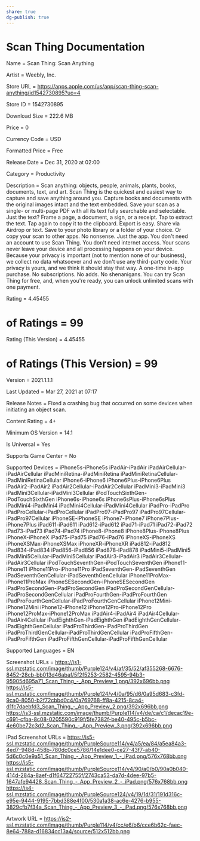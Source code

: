 ```yaml
---
share: true
dg-publish: true
---
```

# Scan Thing Documentation

Name = Scan Thing: Scan Anything

Artist = Weebly, Inc.

Store URL = https://apps.apple.com/us/app/scan-thing-scan-anything/id1542730895?uo=4

Store ID = 1542730895

Download Size = 222.6 MB

Price = 0

Currency Code = USD

Formatted Price = Free

Release Date = Dec 31, 2020 at 02:00

Category = Productivity

Description = Scan anything: objects, people, animals, plants, books, documents, text, and art. Scan Thing is the quickest and easiest way to capture and save anything around you.
Capture books and documents with the original images intact and the text embedded. Save your scan as a single- or multi-page PDF with all its text fully searchable and selectable.
Just the text? Frame a page, a document, a sign, or a receipt. Tap to extract the text. Tap again to copy it to the clipboard.
Export is easy. Share via Airdrop or text. Save to your photo library or a folder of your choice. Or copy your scan to other apps.
No nonsense. Just the app. You don't need an account to use Scan Thing. You don't need internet access. Your scans never leave your device and all processing happens on your device. Because your privacy is important (not to mention none of our business), we collect no data whatsoever and we don't use any third-party code. Your privacy is yours, and we think it should stay that way.
A one-time in-app purchase. No subscriptions. No adds. No shenanigans. You can try Scan Thing for free, and, when you're ready, you can unlock unlimited scans with one payment.

Rating = 4.45455

# of Ratings = 99

Rating (This Version) = 4.45455

# of Ratings (This Version) = 99

Version = 2021.1.1.1

Last Updated = Mar 27, 2021 at 07:17

Release Notes = Fixed a crashing bug that occurred on some devices when initiating an object scan.

Content Rating = 4+

Minimum OS Version = 14.1

Is Universal = Yes

Supports Game Center = No

Supported Devices = iPhone5s-iPhone5s
iPadAir-iPadAir
iPadAirCellular-iPadAirCellular
iPadMiniRetina-iPadMiniRetina
iPadMiniRetinaCellular-iPadMiniRetinaCellular
iPhone6-iPhone6
iPhone6Plus-iPhone6Plus
iPadAir2-iPadAir2
iPadAir2Cellular-iPadAir2Cellular
iPadMini3-iPadMini3
iPadMini3Cellular-iPadMini3Cellular
iPodTouchSixthGen-iPodTouchSixthGen
iPhone6s-iPhone6s
iPhone6sPlus-iPhone6sPlus
iPadMini4-iPadMini4
iPadMini4Cellular-iPadMini4Cellular
iPadPro-iPadPro
iPadProCellular-iPadProCellular
iPadPro97-iPadPro97
iPadPro97Cellular-iPadPro97Cellular
iPhoneSE-iPhoneSE
iPhone7-iPhone7
iPhone7Plus-iPhone7Plus
iPad611-iPad611
iPad612-iPad612
iPad71-iPad71
iPad72-iPad72
iPad73-iPad73
iPad74-iPad74
iPhone8-iPhone8
iPhone8Plus-iPhone8Plus
iPhoneX-iPhoneX
iPad75-iPad75
iPad76-iPad76
iPhoneXS-iPhoneXS
iPhoneXSMax-iPhoneXSMax
iPhoneXR-iPhoneXR
iPad812-iPad812
iPad834-iPad834
iPad856-iPad856
iPad878-iPad878
iPadMini5-iPadMini5
iPadMini5Cellular-iPadMini5Cellular
iPadAir3-iPadAir3
iPadAir3Cellular-iPadAir3Cellular
iPodTouchSeventhGen-iPodTouchSeventhGen
iPhone11-iPhone11
iPhone11Pro-iPhone11Pro
iPadSeventhGen-iPadSeventhGen
iPadSeventhGenCellular-iPadSeventhGenCellular
iPhone11ProMax-iPhone11ProMax
iPhoneSESecondGen-iPhoneSESecondGen
iPadProSecondGen-iPadProSecondGen
iPadProSecondGenCellular-iPadProSecondGenCellular
iPadProFourthGen-iPadProFourthGen
iPadProFourthGenCellular-iPadProFourthGenCellular
iPhone12Mini-iPhone12Mini
iPhone12-iPhone12
iPhone12Pro-iPhone12Pro
iPhone12ProMax-iPhone12ProMax
iPadAir4-iPadAir4
iPadAir4Cellular-iPadAir4Cellular
iPadEighthGen-iPadEighthGen
iPadEighthGenCellular-iPadEighthGenCellular
iPadProThirdGen-iPadProThirdGen
iPadProThirdGenCellular-iPadProThirdGenCellular
iPadProFifthGen-iPadProFifthGen
iPadProFifthGenCellular-iPadProFifthGenCellular

Supported Languages = EN

Screenshot URLs = https://is1-ssl.mzstatic.com/image/thumb/Purple124/v4/af/35/52/af355268-6676-8452-28cb-bb013d46abaf/5f2f5253-2582-4595-94b3-95905d695a71_Scan_Thing_-_App_Preview_1.png/392x696bb.png
https://is5-ssl.mzstatic.com/image/thumb/Purple124/v4/0a/95/d6/0a95d683-c3fd-9ca0-8050-b2f72cbbd0c4/0a769768-ff8a-4215-8ca4-d1fc7daebfd3_Scan_Thing_-_App_Preview_2.png/392x696bb.png
https://is3-ssl.mzstatic.com/image/thumb/Purple114/v4/de/ca/c1/decac19e-c691-cfba-8c08-0205590c919f/5fe7382f-be40-495c-b5bc-4e60be72c3d2_Scan_Thing_-_App_Preview_3.png/392x696bb.png

iPad Screenshot URLs = https://is5-ssl.mzstatic.com/image/thumb/PurpleSource114/v4/a5/ea/84/a5ea84a3-4ed7-948d-458b-780dc0ce5786/14e1dee0-ce27-43f7-ab40-5d6c0c0e9a51_Scan_Thing_-_App_Preview_1_-_iPad.png/576x768bb.png
https://is5-ssl.mzstatic.com/image/thumb/PurpleSource114/v4/90/a0/b0/90a0b040-414d-284a-8aef-d1f64722755f/2743ca53-da7d-4dee-97b5-1647afe94428_Scan_Thing_-_App_Preview_2_-_iPad.png/576x768bb.png
https://is4-ssl.mzstatic.com/image/thumb/PurpleSource124/v4/19/1d/31/191d316c-e95e-9444-9195-7bbd388e4f00/530a1a38-ac6e-4276-b955-3829cfb7f34a_Scan_Thing_-_App_Preview_3_-_iPad.png/576x768bb.png

Artwork URL = https://is2-ssl.mzstatic.com/image/thumb/Purple114/v4/cc/e6/b6/cce6b62c-faec-8e64-788a-d16834cc13a4/source/512x512bb.png
